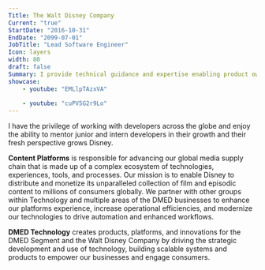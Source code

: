 ```yaml
---
Title: The Walt Disney Company
Current: "true"
StartDate: "2016-10-31"
EndDate: "2099-07-01"
JobTitle: "Lead Software Engineer"
Icon: layers
width: 80
draft: false
Summary: I provide technical guidance and expertise enabling product owners accross the business to focus on what they want to achieve by guiding how to get there.
showcase:
    - youtube: "EMLlpTAzxVA"
      
    - youtube: "cuPV5G2r9Lo"
---
```


I have the privilege of working with developers across the globe and enjoy the ability to mentor junior and intern developers in their growth and their fresh perspective grows Disney.

**Content Platforms** is responsible for advancing our global media supply chain that is made up of a complex ecosystem of technologies, experiences, tools, and processes. Our mission is to enable Disney to distribute and monetize its unparalleled collection of film and episodic content to millions of consumers globally. We partner with other groups within Technology and multiple areas of the DMED businesses to enhance our platforms experience, increase operational efficiencies, and modernize our technologies to drive automation and enhanced workflows.

**DMED Technology** creates products, platforms, and innovations for the DMED Segment and the Walt Disney Company by driving the strategic development and use of technology, building scalable systems and products to empower our businesses and engage consumers.

